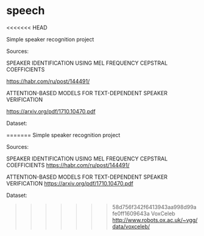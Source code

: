 # speech
<<<<<<< HEAD


Simple speaker recognition project




Sources:



SPEAKER IDENTIFICATION USING MEL FREQUENCY CEPSTRAL COEFFICIENTS 

https://habr.com/ru/post/144491/




ATTENTION-BASED MODELS FOR TEXT-DEPENDENT SPEAKER VERIFICATION 

https://arxiv.org/pdf/1710.10470.pdf




Dataset: 



=======
Simple speaker recognition project

Sources:

SPEAKER IDENTIFICATION USING MEL FREQUENCY CEPSTRAL COEFFICIENTS https://habr.com/ru/post/144491/

ATTENTION-BASED MODELS FOR TEXT-DEPENDENT SPEAKER VERIFICATION https://arxiv.org/pdf/1710.10470.pdf

Dataset: 

>>>>>>> 58d756f342f6413943aa998d99afe0ff1609643a
VoxCeleb http://www.robots.ox.ac.uk/~vgg/data/voxceleb/
